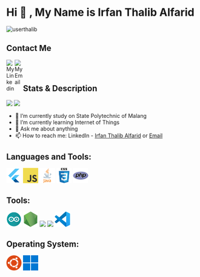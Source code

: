 # Hi 👋 , My Name is Irfan Thalib Alfarid

<p align="left"> <img height="15" src="https://komarev.com/ghpvc/?username=userthalib&label=Views&color=blue&style=plastic" alt="userthalib" /> </p>

## Contact Me
<a href="https://www.linkedin.com/in/irfan-thalib-alfarid-5b2427192/">
  <img align="left" alt="My Linkedin" width="22px" src="https://cdn.jsdelivr.net/npm/simple-icons@v3/icons/linkedin.svg" />
</a>
<a href="mailto:thalibirfan29@gmail.com">
  <img align="left" alt="My Email" width="22px" src="https://cdn.jsdelivr.net/npm/simple-icons@v3/icons/gmail.svg" />
</a>
<br><br>

## Stats & Description
<img height="150" src= "https://github-readme-stats.vercel.app/api?username=userthalib&&show_icons=true&title_color=30B5A5&icon_color=30B5A5&text_color=fefae0&bg_color=072430"> <img height="150" src="https://github-readme-stats.vercel.app/api/top-langs/?username=userthalib&layout=compact&title_color=30B5A5&icon_color=30B5A5&text_color=fefae0&bg_color=072430">

- 🔭 I’m currently study on State Polytechnic of Malang
- 🌱 I’m currently learning Internet of Things
- 💬 Ask me about anything 
- 📫 How to reach me: LinkedIn - [Irfan Thalib Alfarid](https://www.linkedin.com/in/irfan-thalib-alfarid-5b2427192/) or [Email](mailto:thalibirfan29@gmail.com)

## Languages and Tools: 
<code><img height="40" src="https://raw.githubusercontent.com/github/explore/80688e429a7d4ef2fca1e82350fe8e3517d3494d/topics/flutter/flutter.png"></code>
<code><img height="40" src="https://raw.githubusercontent.com/github/explore/80688e429a7d4ef2fca1e82350fe8e3517d3494d/topics/javascript/javascript.png"></code>
<code><img height="40" src="https://raw.githubusercontent.com/github/explore/80688e429a7d4ef2fca1e82350fe8e3517d3494d/topics/java/java.png"></code>
<code><img height="40" src="https://raw.githubusercontent.com/github/explore/80688e429a7d4ef2fca1e82350fe8e3517d3494d/topics/css/css.png"></code>
<code><img height="40" src="https://raw.githubusercontent.com/github/explore/80688e429a7d4ef2fca1e82350fe8e3517d3494d/topics/php/php.png"></code>

## Tools: 
<code><img height="40" src="https://raw.githubusercontent.com/github/explore/80688e429a7d4ef2fca1e82350fe8e3517d3494d/topics/arduino/arduino.png"></code>
<code><img height="40" src="https://raw.githubusercontent.com/github/explore/80688e429a7d4ef2fca1e82350fe8e3517d3494d/topics/nodejs/nodejs.png"></code>
<code><img height="40" src="https://wakatime.com/static/img/editor-icons/word-128.png"></code>
<code><img height="40" src="https://wakatime.com/static/img/editor-icons/powerpoint-128.png"></code>
<code><img height="40" src="https://raw.githubusercontent.com/github/explore/80688e429a7d4ef2fca1e82350fe8e3517d3494d/topics/visual-studio-code/visual-studio-code.png"></code>

## Operating System:
<code><img height="40" src="https://raw.githubusercontent.com/github/explore/80688e429a7d4ef2fca1e82350fe8e3517d3494d/topics/ubuntu/ubuntu.png"></code>
<code><img height="40" src="https://raw.githubusercontent.com/github/explore/80688e429a7d4ef2fca1e82350fe8e3517d3494d/topics/windows/windows.png"></code>